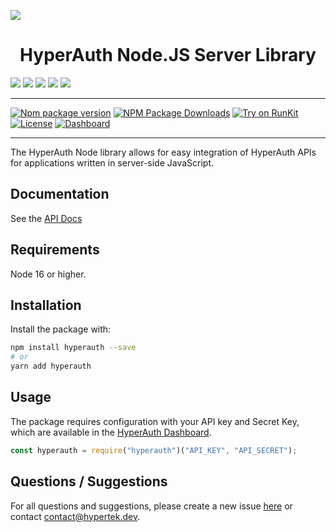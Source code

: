 ![](https://i.imgur.com/akqOTpn.png)

<h1 style="text-align:center">
HyperAuth Node.JS Server Library
</h1>

![](https://img.shields.io/github/stars/hyperteksolutions/hyperauth.svg)
![](https://img.shields.io/github/forks/hyperteksolutions/hyperauth.svg)
![](https://img.shields.io/github/tag/hyperteksolutions/hyperauth.svg)
![](https://img.shields.io/github/release/hyperteksolutions/hyperauth.svg)
![](https://img.shields.io/github/issues/hyperteksolutions/hyperauth.svg)

---

[![Npm package version](https://badgen.net/npm/v/hyperauth)](https://npmjs.com/package/hyperauth)
[![NPM Package Downloads](https://badgen.net/npm/dt/hyperauth)](https://npmjs.com/package/hyperauth)
[![Try on RunKit](https://badge.runkitcdn.com/hyperauth.svg)](https://runkit.com/npm/hyperauth)
[![License](https://img.shields.io/github/license/hyperteksolutions/hyperauth)](https://github.com/Hypertek-Solutions/hyperauth/blob/master/LICENSE)
[![Dashboard](https://img.shields.io/website-up-down-green-red/http/shields.io.svg)](https://hyperauth.app/)

---

The HyperAuth Node library allows for easy integration of HyperAuth APIs for applications written in server-side JavaScript.

## Documentation

See the [API Docs](https://hyperauth.app/docs)

## Requirements

Node 16 or higher.

## Installation

Install the package with:

```sh
npm install hyperauth --save
# or
yarn add hyperauth
```

## Usage

The package requires configuration with your API key and Secret Key, which are available in the [HyperAuth Dashboard](https://dash.hyperauth.app/).

```javascript
const hyperauth = require("hyperauth")("API_KEY", "API_SECRET");
```

## Questions / Suggestions

For all questions and suggestions, please create a new issue [here](https://github.com/hyperteksolutions/hyperauth/issues/new) or contact [contact@hypertek.dev](mailto:contact@hypertek.dev).
